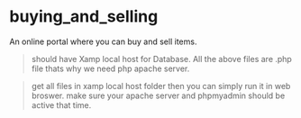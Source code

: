 # buying_and_selling
An online portal where you can buy and sell items. 

> should have Xamp local host for Database.
> All the above files are .php file thats why we need php apache server.

> get all files in xamp local host folder then you can simply run it in web broswer.
> make sure your apache server and phpmyadmin should be active that time.
